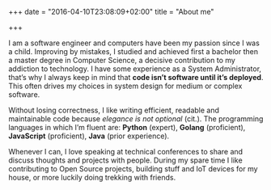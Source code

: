 +++
date = "2016-04-10T23:08:09+02:00"
title = "About me"

+++

I am a software engineer and computers have been my passion since I was a child. Improving by mistakes, I studied
and achieved first a bachelor then a master degree in Computer Science, a decisive contribution to my addiction to
technology. I have some experience as a System Administrator, that’s why I always keep in mind that **code isn’t
software until it’s deployed**. This often drives my choices in system design for medium or complex software.

Without losing correctness, I like writing efficient, readable and maintainable code because *elegance is not optional* (cit.).
The programming languages in which I’m fluent are: **Python** (expert), **Golang** (proficient), **JavaScript** (proficient),
**Java** (prior experience).

Whenever I can, I love speaking at technical conferences to share and discuss thoughts and projects with people.
During my spare time I like contributing to Open Source projects, building stuff and IoT devices for my house,
or more luckily doing trekking with friends.
